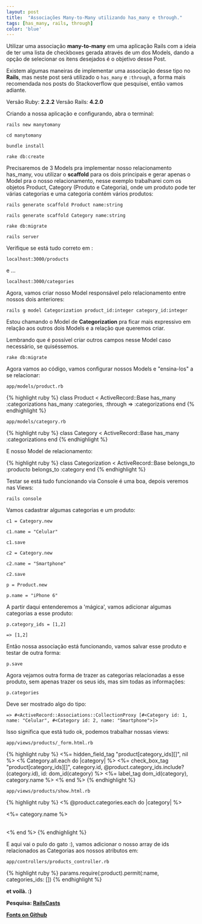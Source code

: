 ```yaml
---
layout: post
title:  "Associações Many-to-Many utilizando has_many e through."
tags: [has_many, rails, through]
color: 'blue'
---
```


Utilizar uma associação **many-to-many** em uma aplicação Rails com a ideia de ter uma lista de checkboxes gerada através de um dos Models, dando a opção de selecionar os itens desejados é o objetivo desse Post.

Existem algumas maneiras de implementar uma associação desse tipo no **Rails**, mas neste post será utilizado o `has_many` e `:through`, a forma mais recomendada nos posts do Stackoverflow que pesquisei, então vamos adiante.

Versão Ruby: **2.2.2**
Versão Rails: **4.2.0**

Criando a nossa aplicação e configurando, abra o terminal:

`rails new manytomany`

`cd manytomany`

`bundle install`

`rake db:create`

Precisaremos de 3 Models pra implementar nosso relacionamento has_many, vou utilizar o **scaffold** para os dois principais e gerar apenas o Model pra o nosso relacionamento, nesse exemplo trabalharei com os objetos Product, Category (Produto e Categoria), onde um produto pode ter várias categorias e uma categoria contém vários produtos:

`rails generate scaffold Product name:string`

`rails generate scaffold Category name:string`

`rake db:migrate`

`rails server`

Verifique se está tudo correto em : 

`localhost:3000/products` 

e ...

`localhost:3000/categories`

Agora, vamos criar nosso Model responsável pelo relacionamento entre nossos dois anteriores:

`rails g model Categorization product_id:integer category_id:integer`

Estou chamando o Model de **Categorization** pra ficar mais expressivo em relação aos outros dois Models e a relação que queremos criar.

Lembrando que é possível criar outros campos nesse Model caso necessário, se quiséssemos.

`rake db:migrate`

Agora vamos ao código, vamos configurar nossos Models e "ensina-los" a se relacionar:

`app/models/product.rb`

{% highlight ruby %}
class Product < ActiveRecord::Base
	has_many :categorizations
	has_many :categories, :through => :categorizations
end
{% endhighlight %}

`app/models/category.rb`

{% highlight ruby %}
class Category < ActiveRecord::Base
	has_many :categorizations
end
{% endhighlight %}

E nosso Model de relacionamento:

{% highlight ruby %}
class Categorization < ActiveRecord::Base
	belongs_to :producto
	belongs_to :category
end
{% endhighlight %}

Testar se está tudo funcionando via Console é uma boa, depois veremos nas Views:

`rails console`

Vamos cadastrar algumas categorias e um produto:

`c1 = Category.new`

`c1.name = "Celular"`

`c1.save`

`c2 = Category.new`

`c2.name = "Smartphone"`

`c2.save`

`p = Product.new`

`p.name = "iPhone 6"`

A partir daqui entenderemos a 'mágica', vamos adicionar algumas categorias a esse produto:

`p.category_ids = [1,2]`

`=> [1,2]`

Então nossa associação está funcionando, vamos salvar esse produto e testar de outra forma:

`p.save`

Agora vejamos outra forma de trazer as categorias relacionadas a esse produto, sem apenas trazer os seus ids, mas sim todas as informações:

`p.categories`

Deve ser mostrado algo do tipo:

`=> #<ActiveRecord::Associations::CollectionProxy [#<Category id: 1, name: "Celular", #<Category id: 2, name: "Smartphone">]>`

Isso significa que está tudo ok, podemos trabalhar nossas views:

`app/views/products/_form.html.rb`


{% highlight ruby %}
<%= hidden_field_tag "product[category_ids][]", nil %>
<% Category.all.each do |category| %>
  <%= check_box_tag "product[category_ids][]", category.id, 
  @product.category_ids.include?(category.id), 
  id: dom_id(category) %>
  <%= label_tag dom_id(category), category.name %>
<% end %>
{% endhighlight %}

`app/views/products/show.html.rb`

{% highlight ruby %}
<% @product.categories.each do |category| %>
	<p><%= category.name %></p>		
<% end %>
{% endhighlight %}

E aqui vai o pulo do gato :), vamos adicionar o nosso array de ids relacionados as Categorias aos nossos atributos em:

`app/controllers/products_controller.rb`

{% highlight ruby %}
	params.require(:product).permit(:name, categories_ids: [])
{% endhighlight %}

**et voilà. :)**

**Pesquisa: [RailsCasts](http://railscasts.com/episodes/47-two-many-to-many)**

**[Fonts on Github](https://github.com/anchietajunior/MANYTOMANY)**









